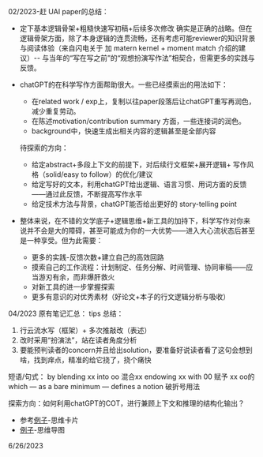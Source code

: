
02/2023-赶 UAI paper的总结：
 - 定下基本逻辑骨架+粗糙快速写初稿+后续多次修改 确实是正确的战略。但在逻辑骨架方面，除了本身逻辑的连贯流畅，还有考虑可能reviewer的知识背景与阅读体验（来自闪电关于 加 matern kernel + moment match 介绍的建议）-- 与当年的“写在写之前”的“观想扮演写作法”相契合，但需更多的实践与反馈。
- chatGPT的在科学写作方面帮助很大。一些已经摸索出的用法如下：
    - 在related work / exp上，复制以往paper段落后让chatGPT重写再润色，减少重复劳动。
    - 在陈述motivation/contribution summary 方面，一些连接词的润色。
    - background中，快速生成出相关内容的逻辑甚至是全部内容
    
    待探索的方向：
    - 给定abstract+多段上下文的前提下，对后续行文框架+展开逻辑+ 写作风格（solid/easy to follow）的优化/建议
    - 给定写好的文本，利用chatGPT给出逻辑、语言习惯、用词方面的反馈——通过此反馈，不断提高写作水平
    - 给定技术方法与背景，chatGPT能否给出更好的 story-telling point
  

- 整体来说，在不错的文学底子+逻辑思维+新工具的加持下，科学写作对你来说并不会是大的障碍，甚至可能成为你的一大优势——进入大心流状态后甚至是一种享受。但为此需要：
  - 更多的实践-反馈次数+建立自己的高效回路
  - 摸索自己的工作流程：计划制定、任务分解、时间管理、协同审稿——应当游刃有余，而非爆肝救火
  - 对新工具的进一步掌握探索
  - 更多有意识的对优秀素材（好论文+本子的行文逻辑分析与吸收）

04/2023 原有笔记汇总：
tips 总结：

1. 行云流水写（框架）+ 多次推敲改（表述）
2. 改时采用“扮演法”，站在读者角度分析
3.  要能预判读者的concern并且给出solution，要准备好说读者看了这句会想到啥，找到痒点，精准的给它挠了，挠个痛快



短语/句式：
by blending xx into oo 混合xx 
endowing xx with 00   赋予 xx oo的
which — as a bare minimum — defines a notion 破折号用法


探索方向：如何利用chatGPT的COT，进行兼顾上下文和推理的结构化输出？
- 参考[例子](https://zhuanlan.zhihu.com/p/609413004)-思维卡片
- [例子](https://zhuanlan.zhihu.com/p/608164693)-思维导图

6/26/2023

